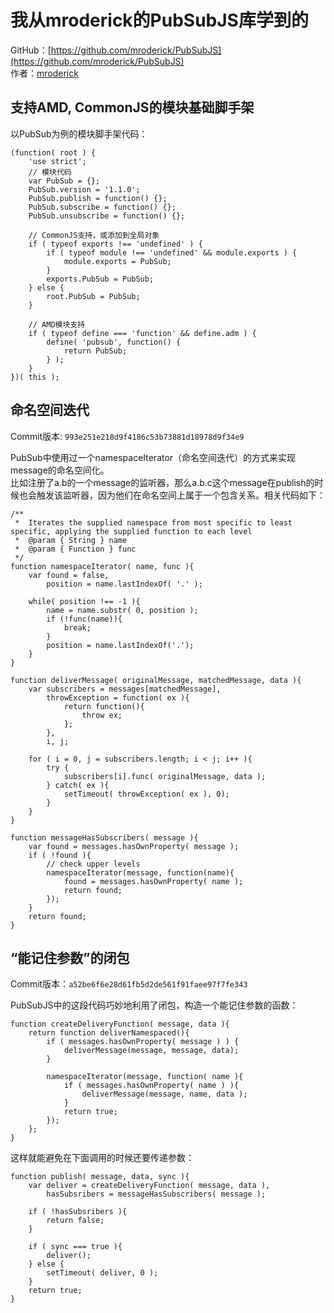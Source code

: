 # 我从mroderick的PubSubJS库学到的

GitHub：[https://github.com/mroderick/PubSubJS](https://github.com/mroderick/PubSubJS)  
作者：[mroderick](http://roderick.dk/)

## 支持AMD, CommonJS的模块基础脚手架

以PubSub为例的模块脚手架代码：

	(function( root ) {
		'use strict';
		// 模块代码
		var PubSub = {};
		PubSub.version = '1.1.0';
		PubSub.publish = function() {};
		PubSub.subscribe = function() {};
		PubSub.unsubscribe = function() {};

		// CommonJS支持，或添加到全局对象
		if ( typeof exports !== 'undefined' ) {
			if ( typeof module !== 'undefined' && module.exports ) {
				module.exports = PubSub;
			}
			exports.PubSub = PubSub;
		} else {
			root.PubSub = PubSub;
		}

		// AMD模块支持
		if ( typeof define === 'function' && define.adm ) {
			define( 'pubsub', function() {
				return PubSub;
			} );
		}
	})( this );
	
## 命名空间迭代
Commit版本: `993e251e218d9f4186c53b73881d18978d9f34e9`

PubSub中使用过一个namespaceIterator（命名空间迭代）的方式来实现message的命名空间化。  
比如注册了a.b的一个message的监听器，那么a.b.c这个message在publish的时候也会触发该监听器，因为他们在命名空间上属于一个包含关系。相关代码如下：

	/**
	 *	Iterates the supplied namespace from most specific to least specific, applying the supplied function to each level
	 *	@param { String } name
	 *	@param { Function } func
	 */
	function namespaceIterator( name, func ){
		var found = false,
			position = name.lastIndexOf( '.' );

		while( position !== -1 ){
			name = name.substr( 0, position );
			if (!func(name)){
				break;
			}
			position = name.lastIndexOf('.');
		}
	}

	function deliverMessage( originalMessage, matchedMessage, data ){
		var subscribers = messages[matchedMessage],
			throwException = function( ex ){
				return function(){
					throw ex;
				};
			},
			i, j; 

		for ( i = 0, j = subscribers.length; i < j; i++ ){
			try {
				subscribers[i].func( originalMessage, data );
			} catch( ex ){
				setTimeout( throwException( ex ), 0);
			}
		}
	}

	function messageHasSubscribers( message ){
		var found = messages.hasOwnProperty( message );
		if ( !found ){
			// check upper levels
			namespaceIterator(message, function(name){
				found = messages.hasOwnProperty( name );
				return found;
			});
		}
		return found;
	}
	
## “能记住参数”的闭包
Commit版本：`a52be6f6e28d61fb5d2de561f91faee97f7fe343`

PubSubJS中的这段代码巧妙地利用了闭包，构造一个能记住参数的函数：

	function createDeliveryFunction( message, data ){
		return function deliverNamespaced(){
			if ( messages.hasOwnProperty( message ) ) {
				deliverMessage(message, message, data);
			}

			namespaceIterator(message, function( name ){
				if ( messages.hasOwnProperty( name ) ){
					deliverMessage(message, name, data );
				}
				return true;
			});
		};
	}
	
这样就能避免在下面调用的时候还要传递参数：

	function publish( message, data, sync ){
		var deliver = createDeliveryFunction( message, data ),
			hasSubsribers = messageHasSubscribers( message );

		if ( !hasSubsribers ){
			return false;
		}

		if ( sync === true ){
			deliver();
		} else {
			setTimeout( deliver, 0 );
		}
		return true;
	}
	
